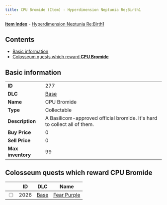 ```yaml
---
title: CPU Bromide (Item) - Hyperdimension Neptunia Re;Birth1
---
```


[**Item Index**](/neptunia/rb1/item/index.html) - [Hyperdimension Neptunia Re;Birth1](/neptunia/rb1)

## Contents

- [Basic information](#basic-information)
- [Colosseum quests which reward **CPU Bromide**](#colosseum-quests-which-reward-cpu-bromide)
## Basic information

|   |   |
| -- | -- |
| **ID** | 277 |
| **DLC** | [Base](/neptunia/rb1/dlc/1-base.html) |
| **Name** | CPU Bromide |
| **Type** | Collectable |
| **Description** | A Basilicom-approved official bromide. It's hard to collect all of them. |
| **Buy Price** | 0 |
| **Sell Price** | 0 |
| **Max inventory** | 99 |


## Colosseum quests which reward **CPU Bromide**

|    | ID | DLC | Name |
| -- | -- | --- | ---- |
| <input type="checkbox" id="rb1-colosseum-1-2026" class="trackbox" /> | 2026 | [Base](/neptunia/rb1/dlc/1-base.html) | [Fear Purple](/neptunia/rb1/colosseum/1-2026-fear-purple.html) |
